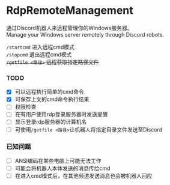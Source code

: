 # RdpRemoteManagement  
通过Discord机器人来远程管理你的Windows服务器。  
Manage your Windows server remotely through Discord robots.  

`/startcmd` 进入远程cmd模式  
`/stopcmd` 退出远程cmd模式  
~~`/getfile <路径>` 远程获取指定路径文件~~  
### TODO  
- [x] 可以远程执行简单的cmd命令
- [x] 可保存上文的cmd命令执行结果
- [ ] 权限检查
- [ ] 在有用户使用rdp登录服务器时发送提醒
- [ ] 显示登录rdp服务器的计算机名
- [ ] 可使用`/getfile <路径>`让机器人将指定目录文件发送至Discord
### 已知问题
- [ ] ANSI编码在某些电脑上可能无法工作
- [ ] 可能会将机器人本体发送的消息传给cmd
- [ ] 在进入cmd模式后，在其他频道发送消息也会被机器人回应
